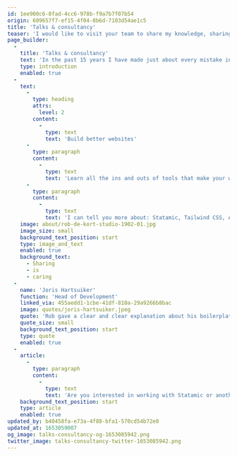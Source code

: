 ```yaml
---
id: 1ee900c6-8fad-4cc6-978b-f9a7b7f07b54
origin: 609657f7-ef15-4f04-8b6d-7103d54ae1c5
title: 'Talks & consultancy'
teaser: 'I would like to visit your team to share my knowledge, sharing is caring!'
page_builder:
  -
    title: 'Talks & consultancy'
    text: 'In the past 15 years I have made just about every mistake in the programming process. Now I know which choices are good. Although I specialize in Statamic, there are more tools I use. I am happy to tell your organization or team all about it, so that you can also make even better websites.'
    type: introduction
    enabled: true
  -
    text:
      -
        type: heading
        attrs:
          level: 2
        content:
          -
            type: text
            text: 'Build better websites'
      -
        type: paragraph
        content:
          -
            type: text
            text: 'Learn all the ins and outs of tools that make your websites perform better.'
      -
        type: paragraph
        content:
          -
            type: text
            text: 'I can tell you more about: Statamic, Tailwind CSS, AlpineJS, Peak, accessibility (a11y) and usability.'
    image: about/rob-de-kort-studio-1902-01.jpg
    image_size: small
    background_text_position: start
    type: image_and_text
    enabled: true
    background_text:
      - Sharing
      - is
      - caring
  -
    name: 'Joris Hartsuiker'
    function: 'Head of Development'
    linked_via: 455aedd1-1cbe-41df-810a-29a9266b8bac
    image: quotes/joris-hartsuiker.jpeg
    quote: 'Rob gave a clear and clear explanation about his boilerplate Peak and about the use of Statamic. If you are just starting out with Statamic or with his boilerplate Peak, this is an absolute must!'
    quote_size: small
    background_text_position: start
    type: quote
    enabled: true
  -
    article:
      -
        type: paragraph
        content:
          -
            type: text
            text: 'Are you interested in working with Statamic or another development tool? I regularly give training to teams and I also really enjoy having a chat about developing websites in general or a specific part. In this way I not only share my knowledge, but also my enthusiasm.'
    background_text_position: start
    type: article
    enabled: true
updated_by: b40458fa-e73a-4f88-bfa1-570cd54b72e0
updated_at: 1653059007
og_image: talks-consultancy-og-1653085942.png
twitter_image: talks-consultancy-twitter-1653085942.png
---
```

